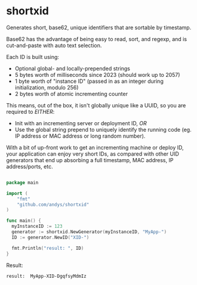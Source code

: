 # shortxid

Generates short, base62, unique identifiers that are sortable by timestamp.

Base62 has the advantage of being easy to read, sort, and regexp, and is cut-and-paste with auto text selection.

Each ID is built using:
* Optional global- and locally-prepended strings
* 5 bytes worth of milliseconds since 2023 (should work  up to 2057)
* 1 byte worth of  "instance ID" (passed in as an integer during initialization, modulo 256)
* 2 bytes worth of atomic incrementing counter

This means, out of the box, it isn't globally unique like a UUID, so you are required to *EITHER*:
* Init with an incrementing server or deployment ID, *OR*
* Use the global string prepend to uniquely identify the running code (eg. IP address or MAC address or long random number).

With a bit of up-front work to get an incrementing machine or deploy ID, your application can enjoy very short IDs, as
compared with other UID generators that end up absorbing a full timestamp, MAC address, IP address/ports, etc.


```go

package main

import (
	"fmt"
	"github.com/andys/shortxid"
)

func main() {
  myInstanceID := 123
  generator := shortxid.NewGenerator(myInstanceID, "MyApp-")
  ID := generator.NewID("XID-")

  fmt.Println("result: ", ID)
}
```

Result:
```
result:  MyApp-XID-DgqfsyMdmIz
```
